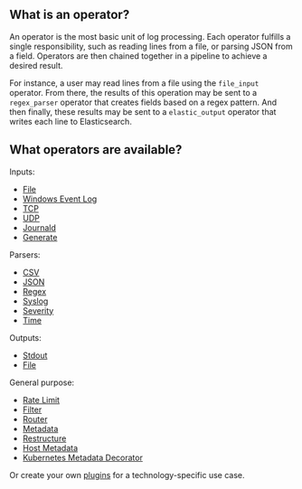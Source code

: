 ## What is an operator?
An operator is the most basic unit of log processing. Each operator fulfills a single responsibility, such as reading lines from a file, or parsing JSON from a field. Operators are then chained together in a pipeline to achieve a desired result.

For instance, a user may read lines from a file using the `file_input` operator. From there, the results of this operation may be sent to a `regex_parser` operator that creates fields based on a regex pattern. And then finally, these results may be sent to a `elastic_output` operator that writes each line to Elasticsearch.


## What operators are available?

Inputs:
- [File](/docs/operators/file_input.md)
- [Windows Event Log](/docs/operators/windows_eventlog_input.md)
- [TCP](/docs/operators/tcp_input.md)
- [UDP](/docs/operators/udp_input.md)
- [Journald](/docs/operators/journald_input.md)
- [Generate](/docs/operators/generate_input.md)

Parsers:
- [CSV](/docs/operators/csv_parser.md)
- [JSON](/docs/operators/json_parser.md)
- [Regex](/docs/operators/regex_parser.md)
- [Syslog](/docs/operators/syslog_parser.md)
- [Severity](/docs/operators/severity_parser.md)
- [Time](/docs/operators/time_parser.md)

Outputs:
- [Stdout](/docs/operators/stdout.md)
- [File](docs/operators/file_output.md)

General purpose:
- [Rate Limit](/docs/operators/rate_limit.md)
- [Filter](/docs/operators/filter.md)
- [Router](/docs/operators/router.md)
- [Metadata](/docs/operators/metadata.md)
- [Restructure](/docs/operators/restructure.md)
- [Host Metadata](/docs/operators/host_metadata.md)
- [Kubernetes Metadata Decorator](/docs/operators/k8s_metadata_decorator.md)

Or create your own [plugins](/docs/plugins.md) for a technology-specific use case.
